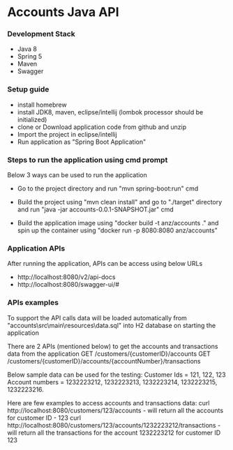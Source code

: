 # Accounts Java API

### Development Stack

- Java 8
- Spring 5
- Maven
- Swagger

### Setup guide

- install homebrew
- install JDK8, maven, eclipse/intellij (lombok processor should be initialized)
- clone or Download application code from github and unzip
- Import the project in eclipse/intellij
- Run application as "Spring Boot Application"

### Steps to run the application using cmd prompt
Below 3 ways can be used to run the application

- Go to the project directory and run "mvn spring-boot:run" cmd

- Build the project using "mvn clean install" and go to "./target" directory and run "java -jar accounts-0.0.1-SNAPSHOT.jar" cmd

- Build the application image using "docker build -t anz/accounts ." and spin up the container using "docker run -p 8080:8080 anz/accounts"

### Application APIs 
After running the application, APIs can be access using below URLs
- http://localhost:8080/v2/api-docs
- http://localhost:8080/swagger-ui/#

### APIs examples
To support the API calls data will be loaded automatically from "accounts\src\main\resources\data.sql" into H2 database on starting the application

There are 2 APIs (mentioned below) to get the accounts and transactions data from the application
GET /customers/{customerID}/accounts
GET /customers/{customerID}/accounts/{accountNumber}/transactions

Below sample data can be used for the testing:
Customer Ids = 121, 122, 123
Account numbers = 1232223212, 1232223213, 1232223214, 1232223215, 1232223216.

Here are few examples to access accounts and transactions data:
curl http://localhost:8080/customers/123/accounts - will return all the accounts for customer ID - 123
curl http://localhost:8080/customers/123/accounts/1232223212/transactions - will return all the transactions for the account 1232223212 for customer ID 123

